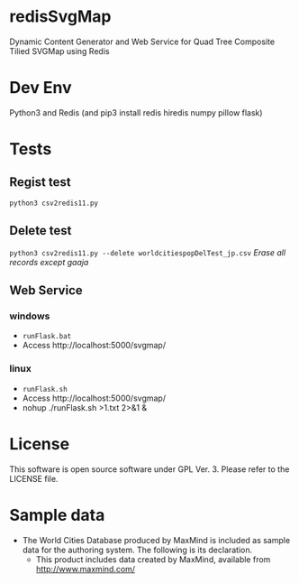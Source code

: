 # redisSvgMap
Dynamic Content Generator and Web Service for Quad Tree Composite Tilied SVGMap using Redis

# Dev Env
Python3 and Redis (and pip3 install redis hiredis numpy pillow flask)

# Tests
## Regist test
``python3 csv2redis11.py``

## Delete test
``python3 csv2redis11.py --delete worldcitiespopDelTest_jp.csv``
*Erase all records except gaaja*

## Web Service
### windows
* ``runFlask.bat``
* Access http://localhost:5000/svgmap/

### linux
* ``runFlask.sh``
* Access http://localhost:5000/svgmap/
* nohup ./runFlask.sh >1.txt 2>&1 &

# License
This software is open source software under GPL Ver. 3. Please refer to the LICENSE file.

# Sample data
* The World Cities Database produced by MaxMind is included as sample data for the authoring system. The following is its declaration.
  * This product includes data created by MaxMind, available from http://www.maxmind.com/
